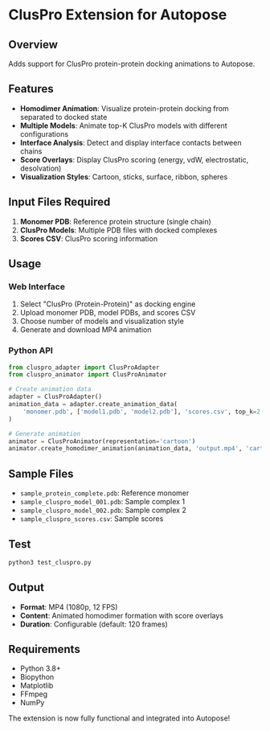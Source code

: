# ClusPro Extension for Autopose

## Overview
Adds support for ClusPro protein-protein docking animations to Autopose.

## Features
- **Homodimer Animation**: Visualize protein-protein docking from separated to docked state
- **Multiple Models**: Animate top-K ClusPro models with different configurations
- **Interface Analysis**: Detect and display interface contacts between chains
- **Score Overlays**: Display ClusPro scoring (energy, vdW, electrostatic, desolvation)
- **Visualization Styles**: Cartoon, sticks, surface, ribbon, spheres

## Input Files Required
1. **Monomer PDB**: Reference protein structure (single chain)
2. **ClusPro Models**: Multiple PDB files with docked complexes
3. **Scores CSV**: ClusPro scoring information

## Usage

### Web Interface
1. Select "ClusPro (Protein-Protein)" as docking engine
2. Upload monomer PDB, model PDBs, and scores CSV
3. Choose number of models and visualization style
4. Generate and download MP4 animation

### Python API
```python
from cluspro_adapter import ClusProAdapter
from cluspro_animator import ClusProAnimator

# Create animation data
adapter = ClusProAdapter()
animation_data = adapter.create_animation_data(
    'monomer.pdb', ['model1.pdb', 'model2.pdb'], 'scores.csv', top_k=2
)

# Generate animation
animator = ClusProAnimator(representation='cartoon')
animator.create_homodimer_animation(animation_data, 'output.mp4', 'cartoon')
```

## Sample Files
- `sample_protein_complete.pdb`: Reference monomer
- `sample_cluspro_model_001.pdb`: Sample complex 1
- `sample_cluspro_model_002.pdb`: Sample complex 2
- `sample_cluspro_scores.csv`: Sample scores

## Test
```bash
python3 test_cluspro.py
```

## Output
- **Format**: MP4 (1080p, 12 FPS)
- **Content**: Animated homodimer formation with score overlays
- **Duration**: Configurable (default: 120 frames)

## Requirements
- Python 3.8+
- Biopython
- Matplotlib
- FFmpeg
- NumPy

The extension is now fully functional and integrated into Autopose!

